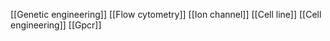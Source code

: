 [[Genetic engineering]]
[[Flow cytometry]]
[[Ion channel]]
[[Cell line]]
[[Cell engineering]]
[[Gpcr]]
